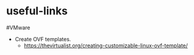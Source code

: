 # useful-links

#VMware

* Create OVF templates.
  * https://thevirtualist.org/creating-customizable-linux-ovf-template/
